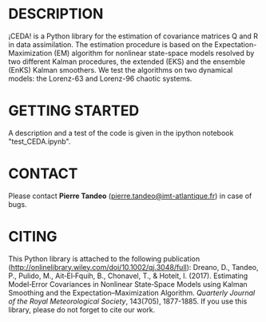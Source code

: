 # DESCRIPTION
¡CEDA! is a Python library for the estimation of covariance matrices Q and R in data assimilation. The estimation procedure is based on the Expectation-Maximization (EM) algorithm for nonlinear state-space models resolved by two different Kalman procedures, the extended (EKS) and the ensemble (EnKS) Kalman smoothers. We test the algorithms on two dynamical models: the Lorenz-63 and Lorenz-96 chaotic systems.

# GETTING STARTED
A description and a test of the code is given in the ipython notebook "test_CEDA.ipynb". 

# CONTACT
Please contact **Pierre Tandeo** (pierre.tandeo@imt-atlantique.fr) in case of bugs.

# CITING
This Python library is attached to the following publication (http://onlinelibrary.wiley.com/doi/10.1002/qj.3048/full): Dreano, D., Tandeo, P., Pulido, M., Ait‐El‐Fquih, B., Chonavel, T., & Hoteit, I. (2017). Estimating Model‐Error Covariances in Nonlinear State‐Space Models using Kalman Smoothing and the Expectation–Maximization Algorithm. *Quarterly Journal of the Royal Meteorological Society*, 143(705), 1877-1885. If you use this library, please do not forget to cite our work.
